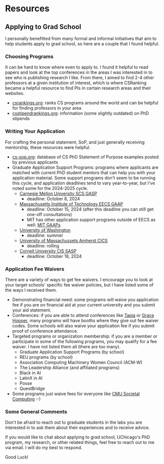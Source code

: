 # Resources

## Applying to Grad School
I personally benefitted from many formal and informal initiatives that aim to help students apply to grad school, so here are a couple that I found helpful.

### Choosing Programs
It can be hard to know where even to apply to. I found it helpful to read papers and look at the top conferences in the areas I was interested in to see who is publishing research I like. From there, I aimed to find 2-4 other professors at a given institution of interest, which is where CSRanking became a helpful resource to find PIs in certain research areas and their websites.
* [csrankings.org](https://csrankings.org/#/index?all&us): ranks CS programs around the world and can be helpful for finding professors in your area
* [csstipendrankings.org](https://csstipendrankings.org/): information (some slightly outdated) on PhD stipends

### Writing Your Application
For crafting the personal statement, SoP, and just generally receiving mentorship, these resources were helpful.
* [cs-sop.org](https://cs-sop.notion.site/CS-PhD-Statements-of-Purpose-df39955313834889b7ac5411c37b958d): database of CS PhD Statement of Purpose examples posted by previous applicants
* Graduate Application Support Programs: programs where applicants are matched with current PhD student mentors that can help you with your application material. Some support programs don't seem to be running this cycle, and application deadlines tend to vary year-to-year, but I've noted some for the 2024-2025 cycle.
    * [Carnegie Mellon University SCS GASP](https://www.cs.cmu.edu/academics/phd/application-support)
        * deadline: October 8, 2024
    * [Massachusetts Institute of Technology EECS GAAP](https://eecs-gaap.mit.edu/)
        * deadline: October 15, 2024 (after this deadline you can still get one-off consultations)
        * MIT has other application support programs outside of EECS as well: [MIT GAAPs](https://oge.mit.edu/community-diversity/prospective-students/graduate-application-assistance-programs-gaap/)
    * [University of Washington](https://www.cs.washington.edu/academics/phd/admissions/pams)
        * deadline: summer
    * [University of Massachussets Amherst CICS](https://paspumasscs.github.io/)
        * deadline: rolling
    * [Cornell University CIS SASP](https://www.cs.cornell.edu/phd/admissions)
        * deadline: October 18, 2024

### Application Fee Waivers
There are a variety of ways to get fee waivers. I encourage you to look at your target schools' specific fee waiver policies, but I have listed some of the ways I received them.
* Demonstrating financial need: some programs will waive you application fee if you are on financial aid at your current university and you submit your aid statement.
* Conferences: if you are able to attend conferences like [Tapia](https://tapiaconference.cmd-it.org/) or [Grace Hopper](https://ghc.anitab.org/), many programs will have booths where they give out fee waiver codes. Some schools will also waive your application fee if you submit proof of conference attendance.
* Targeted programs or organization membership: if you are a member or participate in some of the following programs, you may qualify for a fee waiver. I have not listed them all (there are too many).
    * Graduate Application Support Programs (by school)
    * REU programs (by school)
    * Association Computing Machinery Women Council (ACM-W)
    * The Leadership Alliance (and affiliated programs)
    * Black in AI
    * LatinX in AI 
    * Posse
    * QuestBridge
* Some programs just waive fees for everyone like [CMU Societal Computing](https://sc.s3d.cmu.edu/prospective-students/apply.html) :-)

### Some General Comments
Don't be afraid to reach out to graduate students in the labs you are interested in to ask them about their experiences and to receive advice.

If you would like to chat about applying to grad school, UChicago's PhD program, my research, or other related things, feel free to reach out to me via email. I will do my best to respond.

Good Luck!

